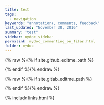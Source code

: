 ```yaml
---
title: test
tags:
  - navigation
keywords: "annotations, comments, feedback"
last_updated: "November 30, 2016"
summary: "test"
sidebar: mydoc_sidebar
permalink: mydoc_commenting_on_files.html
folder: mydoc
---
```



{% raw %}{% if site.github_editme_path %}



{% endif %}{% endraw %}



{% raw %}{% if site.gitlab_editme_path %}



{% endif %}{% endraw %}


 {% include links.html %}

